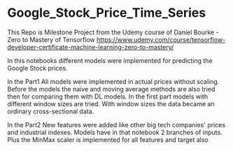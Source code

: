 # Google_Stock_Price_Time_Series
This Repo is Milestone Project from the Udemy course of Daniel Bourke - Zero to Mastery of Tensorflow
https://www.udemy.com/course/tensorflow-developer-certificate-machine-learning-zero-to-mastery/

In this notebooks different models were implemented for predicting the Google Stock prices.

In the Part1
All models were implemented in actual prices without scaling. 
Before the models the naive and moving average methods are also tried then for comparing them with DL models.
In the first part models with different window sizes are tried. With window sizes the data became an ordinary cross-sectional data.

In the Part2
New features were added like other big tech companies' prices and industrial indexes. Models have in that notebook 2 branches of inputs.
Plus the MinMax scaler is implemented for all features and target also
